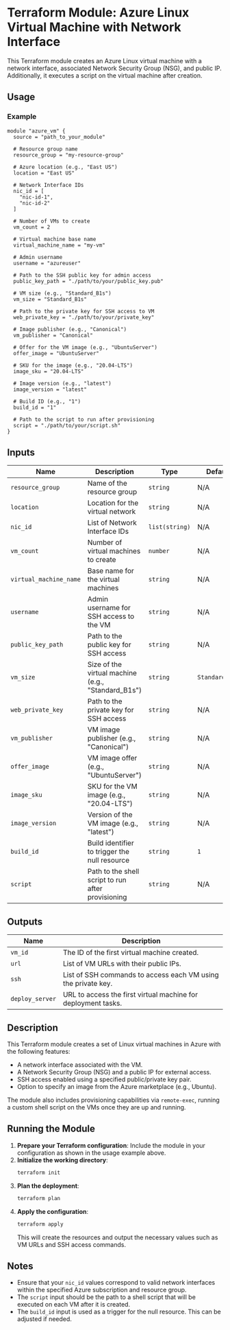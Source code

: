 
# Terraform Module: Azure Linux Virtual Machine with Network Interface

This Terraform module creates an Azure Linux virtual machine with a network interface, associated Network Security Group (NSG), and public IP. Additionally, it executes a script on the virtual machine after creation.

## Usage

### Example

```hcl
module "azure_vm" {
  source = "path_to_your_module"

  # Resource group name
  resource_group = "my-resource-group"
  
  # Azure location (e.g., "East US")
  location = "East US"
  
  # Network Interface IDs
  nic_id = [
    "nic-id-1",
    "nic-id-2"
  ]
  
  # Number of VMs to create
  vm_count = 2
  
  # Virtual machine base name
  virtual_machine_name = "my-vm"
  
  # Admin username
  username = "azureuser"
  
  # Path to the SSH public key for admin access
  public_key_path = "./path/to/your/public_key.pub"
  
  # VM size (e.g., "Standard_B1s")
  vm_size = "Standard_B1s"
  
  # Path to the private key for SSH access to VM
  web_private_key = "./path/to/your/private_key"
  
  # Image publisher (e.g., "Canonical")
  vm_publisher = "Canonical"
  
  # Offer for the VM image (e.g., "UbuntuServer")
  offer_image = "UbuntuServer"
  
  # SKU for the image (e.g., "20.04-LTS")
  image_sku = "20.04-LTS"
  
  # Image version (e.g., "latest")
  image_version = "latest"
  
  # Build ID (e.g., "1")
  build_id = "1"
  
  # Path to the script to run after provisioning
  script = "./path/to/your/script.sh"
}
```

## Inputs

| Name                 | Description                                        | Type           | Default         | Required |
|----------------------|----------------------------------------------------|----------------|-----------------|----------|
| `resource_group`      | Name of the resource group                        | `string`       | N/A             | Yes      |
| `location`            | Location for the virtual network                  | `string`       | N/A             | Yes      |
| `nic_id`              | List of Network Interface IDs                     | `list(string)` | N/A             | Yes      |
| `vm_count`            | Number of virtual machines to create              | `number`       | N/A             | Yes      |
| `virtual_machine_name`| Base name for the virtual machines                | `string`       | N/A             | Yes      |
| `username`            | Admin username for SSH access to the VM          | `string`       | N/A             | Yes      |
| `public_key_path`     | Path to the public key for SSH access            | `string`       | N/A             | Yes      |
| `vm_size`             | Size of the virtual machine (e.g., "Standard_B1s")| `string`       | `Standard_B1s`  | No       |
| `web_private_key`     | Path to the private key for SSH access           | `string`       | N/A             | Yes      |
| `vm_publisher`        | VM image publisher (e.g., "Canonical")            | `string`       | N/A             | Yes      |
| `offer_image`         | VM image offer (e.g., "UbuntuServer")             | `string`       | N/A             | Yes      |
| `image_sku`           | SKU for the VM image (e.g., "20.04-LTS")          | `string`       | N/A             | Yes      |
| `image_version`       | Version of the VM image (e.g., "latest")         | `string`       | N/A             | Yes      |
| `build_id`            | Build identifier to trigger the null resource    | `string`       | `1`             | No       |
| `script`              | Path to the shell script to run after provisioning| `string`       | N/A             | Yes      |

## Outputs

| Name               | Description                                                   |
|--------------------|---------------------------------------------------------------|
| `vm_id`            | The ID of the first virtual machine created.                  |
| `url`              | List of VM URLs with their public IPs.                        |
| `ssh`              | List of SSH commands to access each VM using the private key.|
| `deploy_server`    | URL to access the first virtual machine for deployment tasks.|

## Description

This Terraform module creates a set of Linux virtual machines in Azure with the following features:
- A network interface associated with the VM.
- A Network Security Group (NSG) and a public IP for external access.
- SSH access enabled using a specified public/private key pair.
- Option to specify an image from the Azure marketplace (e.g., Ubuntu).

The module also includes provisioning capabilities via `remote-exec`, running a custom shell script on the VMs once they are up and running.

## Running the Module

1. **Prepare your Terraform configuration**: Include the module in your configuration as shown in the usage example above.
2. **Initialize the working directory**:
   ```bash
   terraform init
   ```
3. **Plan the deployment**:
   ```bash
   terraform plan
   ```
4. **Apply the configuration**:
   ```bash
   terraform apply
   ```
   This will create the resources and output the necessary values such as VM URLs and SSH access commands.

## Notes

- Ensure that your `nic_id` values correspond to valid network interfaces within the specified Azure subscription and resource group.
- The `script` input should be the path to a shell script that will be executed on each VM after it is created.
- The `build_id` input is used as a trigger for the null resource. This can be adjusted if needed.
